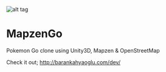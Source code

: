 ![alt tag](http://i1.wp.com/barankahyaoglu.com/dev/wp-content/uploads/2016/08/Unity_2016-08-01_22-09-53.png?resize=750%2C410)
# MapzenGo 
Pokemon Go clone using Unity3D, Mapzen & OpenStreetMap

Check it out; http://barankahyaoglu.com/dev/
